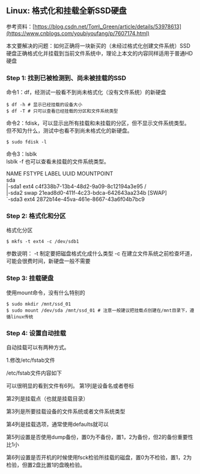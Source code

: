 ## Linux: 格式化和挂载全新SSD硬盘

参考资料：[https://blog.csdn.net/Tom\_Green/article/details/53978613](https://www.cnblogs.com/youbiyoufang/p/7607174.html)

本文要解决的问题：如何正确将一块新买的（未经过格式化创建文件系统）SSD硬盘正确格式化并挂载到当前文件系统中，理论上本文的内容同样适用于普通HD硬盘

### Step 1: 找到已被检测到、尚未被挂载的SSD

命令1：df，经测试一般看不到尚未格式化（没有文件系统）的新硬盘

```shell
$ df -h # 显示已经挂载的设备大小
$ df -T # 只可以查看已经挂载的分区和文件系统类型
```

命令2：fdisk，可以显示出所有挂载和未挂载的分区，但不显示文件系统类型。  
但不知为什么，测试中也看不到尚未格式化的新硬盘。

```shell
$ sudo fdisk -l
```

命令3：lsblk  
lsblk -f 也可以查看未挂载的文件系统类型。

NAME FSTYPE LABEL UUID MOUNTPOINT  
sda   
\|-sda1 ext4 c4f338b7-13b4-48d2-9a09-8c12194a3e95 /  
\|-sda2 swap 21ead8d0-411f-4c23-bdca-642643aa234b \[SWAP\]  
\`-sda3 ext4 2872b14e-45va-461e-8667-43a6f04b7bc9

### Step 2: 格式化和分区

格式化分区

```shell
$ mkfs -t ext4 -c /dev/sdb1
```

参数说明：
-t 制定要把磁盘格式化成什么类型
-c 在建立文件系统之前检查坏道，可能会很费时间，新硬盘一般不需要

### Step 3: 挂载硬盘

使用mount命令，没有什么特别的

```shell
$ sudo mkdir /mnt/ssd_01
$ sudo mount /dev/sda /mnt/ssd_01 # 注意一般建议把挂载点创建在/mnt目录下，遵循linux传统
```

### Step 4: 设置自动挂载

自动挂载可以有两种方式。

1.修改/etc/fstab文件

/etc/fstab文件内容如下



可以很明显的看到文件有6列。
第1列是设备名或者卷标

第2列是挂载点（也就是挂载目录）

第3列是所要挂载设备的文件系统或者文件系统类型

第4列是挂载选项，通常使用defaults就可以

第5列设置是否使用dump备份，置0为不备份，置1，2为备份，但2的备份重要性比1小

第6列设置是否开机的时候使用fsck检验所挂载的磁盘，置0为不检验，置1，2为检验，但置2盘比置1的盘晚检验。
